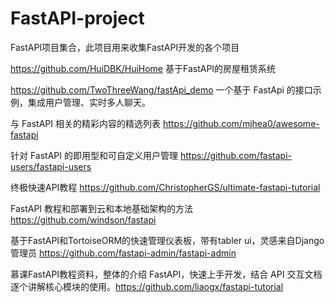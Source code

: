 # FastAPI-project
FastAPI项目集合，此项目用来收集FastAPI开发的各个项目


https://github.com/HuiDBK/HuiHome   基于FastAPI的房屋租赁系统

https://github.com/TwoThreeWang/fastApi_demo  一个基于 FastApi 的接口示例，集成用户管理、实时多人聊天。

与 FastAPI 相关的精彩内容的精选列表  https://github.com/mjhea0/awesome-fastapi

针对 FastAPI 的即用型和可自定义用户管理  https://github.com/fastapi-users/fastapi-users

终极快速API教程  https://github.com/ChristopherGS/ultimate-fastapi-tutorial

FastAPI 教程和部署到云和本地基础架构的方法  https://github.com/windson/fastapi

基于FastAPI和TortoiseORM的快速管理仪表板，带有tabler ui，灵感来自Django管理员  https://github.com/fastapi-admin/fastapi-admin

慕课FastAPI教程资料，整体的介绍 FastAPI，快速上手开发，结合 API 交互文档逐个讲解核心模块的使用。https://github.com/liaogx/fastapi-tutorial
